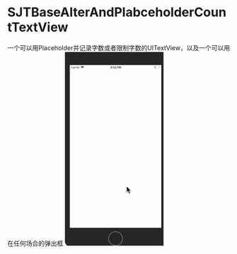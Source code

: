 # SJTBaseAlterAndPlabceholderCountTextView
一个可以用Placeholder并记录字数或者限制字数的UITextView，以及一个可以用在任何场合的弹出框
![image](https://github.com/SunAndMa/SJTBaseAlterAndPlabceholderCountTextView/raw/master/source/xiaoguo.gif)

